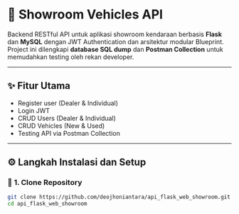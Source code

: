 # 🚗 Showroom Vehicles API

Backend RESTful API untuk aplikasi showroom kendaraan berbasis **Flask** dan **MySQL** dengan JWT Authentication dan arsitektur modular Blueprint. Project ini dilengkapi **database SQL dump** dan **Postman Collection** untuk memudahkan testing oleh rekan developer.

---

## ✨ Fitur Utama

- Register user (Dealer & Individual)
- Login JWT
- CRUD Users (Dealer & Individual)
- CRUD Vehicles (New & Used)
- Testing API via Postman Collection

---

## ⚙️ **Langkah Instalasi dan Setup**

### 🔹 **1. Clone Repository**

```bash
git clone https://github.com/deojhoniantara/api_flask_web_showroom.git
cd api_flask_web_showroom
